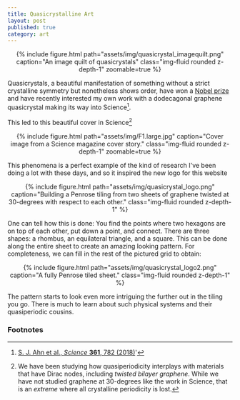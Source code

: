 ```yaml
---
title: Quasicrystalline Art
layout: post
published: true
category: art
---
```


<div style="text-align:center">
{% include figure.html path="assets/img/quasicrystal_imagequilt.png" caption="An image quilt of quasicrystals" class="img-fluid rounded z-depth-1" zoomable=true %}
</div>

<!--more-->
Quasicrystals, a beautiful manifestation of something without a strict crystalline symmetry but nonetheless shows order, have won a [Nobel prize](https://www.nobelprize.org/prizes/chemistry/2011/press-release/) and have recently interested my own work with a dodecagonal graphene quasicrystal making its way into Science[^1].


This led to this beautiful cover in Science[^2]

<div style="text-align:center">
{% include figure.html path="assets/img/F1.large.jpg" caption="Cover image from a Science magazine cover story." class="img-fluid rounded z-depth-1" zoomable=true %}
</div>

This phenomena is a perfect example of the kind of research I've been doing a lot with these days, and so it inspired the new logo for this website

<div style="text-align:center">
{% include figure.html path="assets/img/quasicrystal_logo.png" caption="Building a Penrose tiling from two sheets of graphene twisted at 30-degrees with respect to each other." class="img-fluid rounded z-depth-1" %}
</div>

One can tell how this is done: You find the points where two hexagons are on top of each other, put down a point, and connect. There are three shapes: a rhombus, an equilateral triangle, and a square. This can be done along the entire sheet to create an amazing looking pattern. For completeness, we can fill in the rest of the pictured grid to obtain:

<div style="text-align:center">
{% include figure.html path="assets/img/quasicrystal_logo2.png" caption="A fully Penrose tiled sheet." class="img-fluid rounded z-depth-1" %}
</div>

The pattern starts to look even more intriguing the further out in the tiling you go.
There is much to learn about such physical systems and their quasiperiodic cousins.

### Footnotes

[^1]: [S. J. Ahn et al., *Science* **361**, 782 (2018)](https://science.sciencemag.org/content/361/6404/782)' 
[^2]: We have been studying how quasiperiodicity interplays with materials that have Dirac nodes, including *twisted bilayer graphene*. While we have not studied graphene at 30-degrees like the work in Science, that is an _extreme_ where all crystalline periodicity is lost.